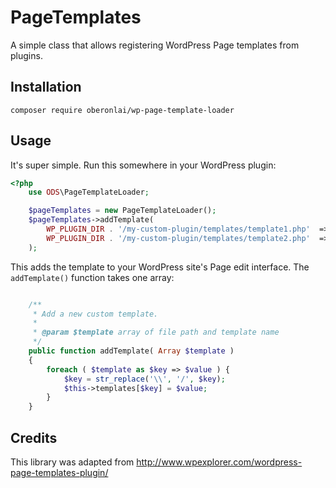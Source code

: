 # PageTemplates
A simple class that allows registering WordPress Page templates from plugins.

## Installation
```
composer require oberonlai/wp-page-template-loader
```

## Usage

It's super simple. Run this somewhere in your WordPress plugin:

```php
<?php
    use ODS\PageTemplateLoader;

    $pageTemplates = new PageTemplateLoader();
    $pageTemplates->addTemplate(
        WP_PLUGIN_DIR . '/my-custom-plugin/templates/template1.php'  => 'templateName1',
        WP_PLUGIN_DIR . '/my-custom-plugin/templates/template2.php'  => 'templateName2',
    );
```

This adds the template to your WordPress site's Page edit interface.
The ``addTemplate()`` function takes one array:

```php

    /**
     * Add a new custom template.
     *
     * @param $template array of file path and template name
     */
    public function addTemplate( Array $template )
    {
        foreach ( $template as $key => $value ) {
            $key = str_replace('\\', '/', $key);
            $this->templates[$key] = $value;
        }
    }
```
## Credits
This library was adapted from http://www.wpexplorer.com/wordpress-page-templates-plugin/
